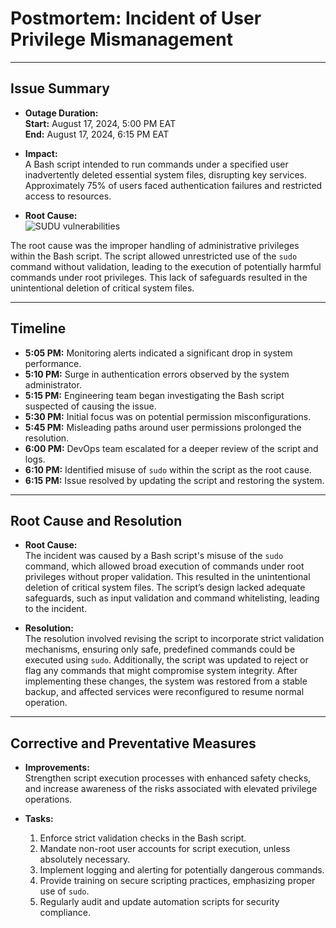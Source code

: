 # **Postmortem: Incident of User Privilege Mismanagement**

---

## **Issue Summary**
- **Outage Duration:**  
  **Start:** August 17, 2024, 5:00 PM EAT  
  **End:** August 17, 2024, 6:15 PM EAT

- **Impact:**  
  A Bash script intended to run commands under a specified user inadvertently deleted essential system files, disrupting key services. Approximately 75% of users faced authentication failures and restricted access to resources.

- **Root Cause:**  
![SUDU vulnerabilities](https://media.licdn.com/dms/image/C5612AQEg1U6lo1e7vw/article-cover_image-shrink_600_2000/0/1612483551876?e=2147483647&v=beta&t=nihG-vXFyaaD7K9ZgIW8ubWkfVLLFGAkCSjdXYaWpB4)
  
The root cause was the improper handling of administrative privileges within the Bash script. The script allowed unrestricted use of the `sudo` command without validation, leading to the execution of potentially harmful commands under root privileges. This lack of safeguards resulted in the unintentional deletion of critical system files.

---

## **Timeline**
- **5:05 PM:** Monitoring alerts indicated a significant drop in system performance.
- **5:10 PM:** Surge in authentication errors observed by the system administrator.
- **5:15 PM:** Engineering team began investigating the Bash script suspected of causing the issue.
- **5:30 PM:** Initial focus was on potential permission misconfigurations.
- **5:45 PM:** Misleading paths around user permissions prolonged the resolution.
- **6:00 PM:** DevOps team escalated for a deeper review of the script and logs.
- **6:10 PM:** Identified misuse of `sudo` within the script as the root cause.
- **6:15 PM:** Issue resolved by updating the script and restoring the system.

---

## **Root Cause and Resolution**
- **Root Cause:**  
  The incident was caused by a Bash script's misuse of the `sudo` command, which allowed broad execution of commands under root privileges without proper validation. This resulted in the unintentional deletion of critical system files. The script’s design lacked adequate safeguards, such as input validation and command whitelisting, leading to the incident.

- **Resolution:**  
  The resolution involved revising the script to incorporate strict validation mechanisms, ensuring only safe, predefined commands could be executed using `sudo`. Additionally, the script was updated to reject or flag any commands that might compromise system integrity. After implementing these changes, the system was restored from a stable backup, and affected services were reconfigured to resume normal operation.

---

## **Corrective and Preventative Measures**
- **Improvements:**  
  Strengthen script execution processes with enhanced safety checks, and increase awareness of the risks associated with elevated privilege operations.

- **Tasks:**
  1. Enforce strict validation checks in the Bash script.
  2. Mandate non-root user accounts for script execution, unless absolutely necessary.
  3. Implement logging and alerting for potentially dangerous commands.
  4. Provide training on secure scripting practices, emphasizing proper use of `sudo`.
  5. Regularly audit and update automation scripts for security compliance.
